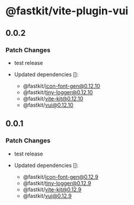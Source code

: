 # @fastkit/vite-plugin-vui

## 0.0.2

### Patch Changes

- test release

- Updated dependencies []:
  - @fastkit/icon-font-gen@0.12.10
  - @fastkit/tiny-logger@0.12.10
  - @fastkit/vite-kit@0.12.10
  - @fastkit/vui@0.12.10

## 0.0.1

### Patch Changes

- test release

- Updated dependencies []:
  - @fastkit/icon-font-gen@0.12.9
  - @fastkit/tiny-logger@0.12.9
  - @fastkit/vite-kit@0.12.9
  - @fastkit/vui@0.12.9
